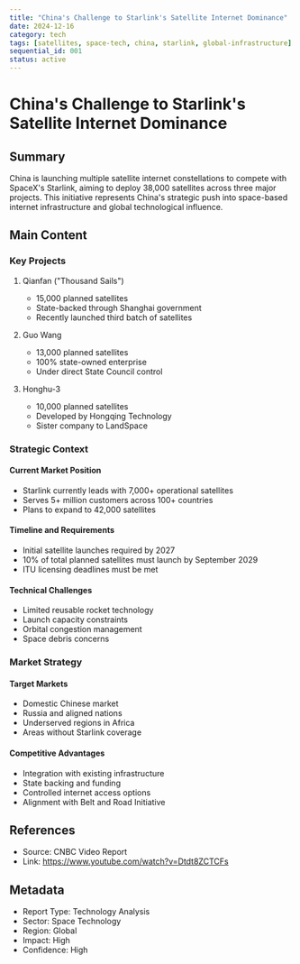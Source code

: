 ```yaml
---
title: "China's Challenge to Starlink's Satellite Internet Dominance"
date: 2024-12-16
category: tech
tags: [satellites, space-tech, china, starlink, global-infrastructure]
sequential_id: 001
status: active
---
```


# China's Challenge to Starlink's Satellite Internet Dominance

## Summary
China is launching multiple satellite internet constellations to compete with SpaceX's Starlink, aiming to deploy 38,000 satellites across three major projects. This initiative represents China's strategic push into space-based internet infrastructure and global technological influence.

## Main Content

### Key Projects
1. Qianfan ("Thousand Sails")
   - 15,000 planned satellites
   - State-backed through Shanghai government
   - Recently launched third batch of satellites

2. Guo Wang
   - 13,000 planned satellites
   - 100% state-owned enterprise
   - Under direct State Council control

3. Honghu-3
   - 10,000 planned satellites
   - Developed by Hongqing Technology
   - Sister company to LandSpace

### Strategic Context

#### Current Market Position
- Starlink currently leads with 7,000+ operational satellites
- Serves 5+ million customers across 100+ countries
- Plans to expand to 42,000 satellites

#### Timeline and Requirements
- Initial satellite launches required by 2027
- 10% of total planned satellites must launch by September 2029
- ITU licensing deadlines must be met

#### Technical Challenges
- Limited reusable rocket technology
- Launch capacity constraints
- Orbital congestion management
- Space debris concerns

### Market Strategy

#### Target Markets
- Domestic Chinese market
- Russia and aligned nations
- Underserved regions in Africa
- Areas without Starlink coverage

#### Competitive Advantages
- Integration with existing infrastructure
- State backing and funding
- Controlled internet access options
- Alignment with Belt and Road Initiative

## References
- Source: CNBC Video Report
- Link: https://www.youtube.com/watch?v=Dtdt8ZCTCFs

## Metadata
- Report Type: Technology Analysis
- Sector: Space Technology
- Region: Global
- Impact: High
- Confidence: High